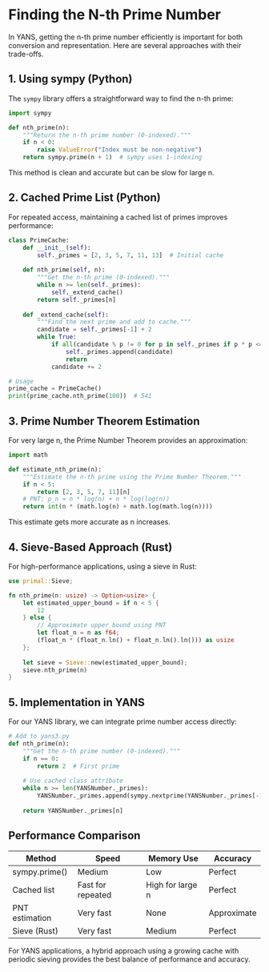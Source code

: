 # Finding the N-th Prime Number

In YANS, getting the n-th prime number efficiently is important for both conversion and representation. Here are several approaches with their trade-offs.

## 1. Using sympy (Python)

The `sympy` library offers a straightforward way to find the n-th prime:

```python
import sympy

def nth_prime(n):
    """Return the n-th prime number (0-indexed)."""
    if n < 0:
        raise ValueError("Index must be non-negative")
    return sympy.prime(n + 1)  # sympy uses 1-indexing
```

This method is clean and accurate but can be slow for large n.

## 2. Cached Prime List (Python)

For repeated access, maintaining a cached list of primes improves performance:

```python
class PrimeCache:
    def __init__(self):
        self._primes = [2, 3, 5, 7, 11, 13]  # Initial cache
    
    def nth_prime(self, n):
        """Get the n-th prime (0-indexed)."""
        while n >= len(self._primes):
            self._extend_cache()
        return self._primes[n]
    
    def _extend_cache(self):
        """Find the next prime and add to cache."""
        candidate = self._primes[-1] + 2
        while True:
            if all(candidate % p != 0 for p in self._primes if p * p <= candidate):
                self._primes.append(candidate)
                return
            candidate += 2

# Usage
prime_cache = PrimeCache()
print(prime_cache.nth_prime(100))  # 541
```

## 3. Prime Number Theorem Estimation

For very large n, the Prime Number Theorem provides an approximation:

```python
import math

def estimate_nth_prime(n):
    """Estimate the n-th prime using the Prime Number Theorem."""
    if n < 5:
        return [2, 3, 5, 7, 11][n]
    # PNT: p_n ≈ n * log(n) + n * log(log(n))
    return int(n * (math.log(n) + math.log(math.log(n))))
```

This estimate gets more accurate as n increases.

## 4. Sieve-Based Approach (Rust)

For high-performance applications, using a sieve in Rust:

```rust
use primal::Sieve;

fn nth_prime(n: usize) -> Option<usize> {
    let estimated_upper_bound = if n < 5 {
        12
    } else {
        // Approximate upper bound using PNT
        let float_n = n as f64;
        (float_n * (float_n.ln() + float_n.ln().ln())) as usize
    };
    
    let sieve = Sieve::new(estimated_upper_bound);
    sieve.nth_prime(n)
}
```

## 5. Implementation in YANS

For our YANS library, we can integrate prime number access directly:

```python
# Add to yans3.py
def nth_prime(n):
    """Get the n-th prime number (0-indexed)."""
    if n == 0:
        return 2  # First prime
    
    # Use cached class attribute
    while n >= len(YANSNumber._primes):
        YANSNumber._primes.append(sympy.nextprime(YANSNumber._primes[-1]))
    
    return YANSNumber._primes[n]
```

## Performance Comparison

| Method                | Speed             | Memory Use        | Accuracy          |
|-----------------------|-------------------|-------------------|-------------------|
| sympy.prime()         | Medium            | Low               | Perfect           |
| Cached list           | Fast for repeated | High for large n  | Perfect           |
| PNT estimation        | Very fast         | None              | Approximate       |
| Sieve (Rust)          | Very fast         | Medium            | Perfect           |

For YANS applications, a hybrid approach using a growing cache with periodic sieving provides the best balance of performance and accuracy.